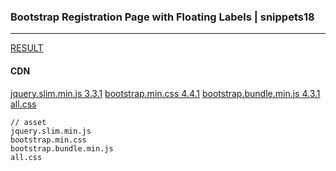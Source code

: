 ### Bootstrap Registration Page with Floating Labels | snippets18
---



[RESULT](https://jsfiddle.net/StartBootstrap/1nu8g6e5/)

#### CDN
[jquery.slim.min.js 3.3.1](https://code.jquery.com/jquery-3.3.1.slim.min.js)
[bootstrap.min.css 4.4.1](https://maxcdn.bootstrapcdn.com/bootstrap/4.4.1/css/bootstrap.min.css)
[bootstrap.bundle.min.js 4.3.1](https://stackpath.bootstrapcdn.com/bootstrap/4.3.1/js/bootstrap.bundle.min.js)
[all.css](https://use.fontawesome.com/releases/v5.8.2/css/all.css)





```
// asset
jquery.slim.min.js
bootstrap.min.css
bootstrap.bundle.min.js
all.css
```




```
```

